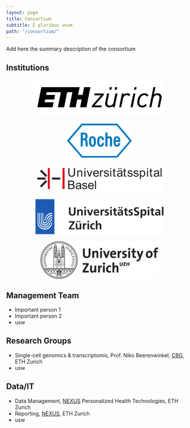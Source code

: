 ```yaml
---
layout: page
title: Consortium
subtitle: E pluribus unum
path: "/consortium/"
---
```


<!-- Please add institutions, members and groups in the same way as the exiting ones -->

Add here the summary description of the consortium

## Institutions 
<!-- Link to institution main site - group links follow below -->

<p align="center">
<a href="https://ethz.ch"><img src="/../assets/img/eth_logo.png" alt="ETH Zurich" height="100"/></a>
</p>

<p align="center">
<a href="https://www.roche.com"><img src="/../assets/img/roche_logo.png" alt="Roche" height="100"/></a>
</p>

<p align="center">
<a href="https://www.unispital-basel.ch/"><img src="/../assets/img/usb_logo.png" alt="University Hospital Basel" width="350"/></a>
</p>

<p align="center">
<a href="https://www.rusz.ch/"><img src="/../assets/img/usz_logo.png" alt="University Hospital Zurich" height="100"/></a>
</p>

<p align="center">
<a href="https://www.uzh.ch/"><img src="/../assets/img/uzh_logo.png" alt="University of Zurich" height="100"/></a>
</p>

## Management Team

- Important person 1
- Important person 2
- usw

## Research Groups

- Single-cell genomics & transcriptomis, Prof. Niko Beerenwinkel, [CBG](https://bsse.ethz.ch/cbg), ETH Zurich
- usw

## Data/IT

- Data Management, [NEXUS](https://www.nexus.ethz.ch) Personalized Health Technologies, ETH Zurich
- Reporting, [NEXUS](https://www.nexus.ethz.ch), ETH Zurich
- usw